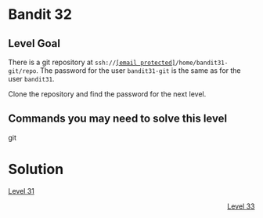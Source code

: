 <html>
<h1>Bandit 32</h1>

<h2 id="level-goal">Level Goal</h2>
<p>There is a git repository at <code class="language-plaintext highlighter-rouge">ssh://<a href="/cdn-cgi/l/email-protection" class="__cf_email__" data-cfemail="83e1e2ede7eaf7b0b2aee4eaf7c3efece0e2efebecf0f7">[email&#160;protected]</a>/home/bandit31-git/repo</code>. The password for the user <code class="language-plaintext highlighter-rouge">bandit31-git</code> is the same as for the user <code class="language-plaintext highlighter-rouge">bandit31</code>.</p>

<p>Clone the repository and find the password for the next level.</p>

<h2 id="commands-you-may-need-to-solve-this-level">Commands you may need to solve this level</h2>
<p>git</p>


<h1>Solution</h1>

<p style="text-align: left"><a href="bandit/tasks/bandit31.md">Level 31</a></p>
<p style="text-align: right"><a href="bandit/tasks/bandit33.md">Level 33</a></p>
</html>
